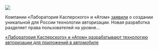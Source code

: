 <!--2025-09-25 14:46:19-->
<div class="yb">
  <div class="rss habr"><img src="https://habrastorage.org/getpro/habr/upload_files/a2e/ba5/86d/a2eba586d8a2adc46d634655204c2d1f.jpg" /><p>Компании «Лаборатория Касперского» и «Атом» <a href="https://www.kaspersky.ru/about/press-releases/laboratoriya-kasperskogo-i-atom-sozdali-unikalnuyu-dlya-rossii-tehnologiyu-avtorizacii" rel="noopener noreferrer nofollow">заявили</a> о&nbsp;создании уникальной для&nbsp;России технологии авторизации. Новая разработка разделяет права пользователей на&nbsp;уровне... <p class="titl"><a href="https://habr.com/ru/news/950662/?utm_source=habrahabr&utm_medium=rss&utm_campaign=950662">«Лаборатория Касперского» и «Атом» разрабатывают технологию авторизации для приложений в автомобиле</a></p></div>
</div>
